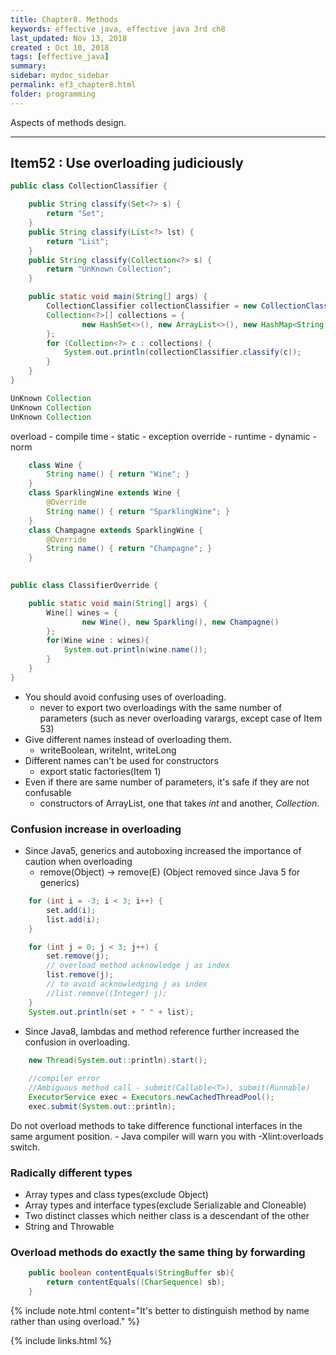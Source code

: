 ```yaml
---
title: Chapter8. Methods
keywords: effective java, effective java 3rd ch8
last_updated: Nov 13, 2018
created : Oct 10, 2018
tags: [effective_java]
summary:
sidebar: mydoc_sidebar
permalink: ef3_chapter8.html
folder: programming
---
```


Aspects of methods design.

***
## Item52 : Use overloading judiciously

```java
public class CollectionClassifier {

    public String classify(Set<?> s) {
        return "Set";
    }
    public String classify(List<?> lst) {
        return "List";
    }
    public String classify(Collection<?> s) {
        return "UnKnown Collection";
    }

    public static void main(String[] args) {
        CollectionClassifier collectionClassifier = new CollectionClassifier();
        Collection<?>[] collections = {
                new HashSet<>(), new ArrayList<>(), new HashMap<String, Object>().values()
        };
        for (Collection<?> c : collections) {
            System.out.println(collectionClassifier.classify(c));
        }
    }
}
```

```java
UnKnown Collection
UnKnown Collection
UnKnown Collection
```

overload - compile time - static - exception
override - runtime - dynamic - norm

```java
    class Wine {
        String name() {	return "Wine"; }
    }
    class SparklingWine extends Wine {
        @Override
        String name() { return "SparklingWine"; }
    }
    class Champagne extends SparklingWine {
        @Override
        String name() {	return "Champagne"; }
    }

    
public class ClassifierOverride {

    public static void main(String[] args) {
        Wine[] wines = {
                new Wine(), new Sparkling(), new Champagne()
        };
        for(Wine wine : wines){
            System.out.println(wine.name());
        }
    }
}
```


* You should avoid confusing uses of overloading.
    - never to export two overloadings with the same number of parameters (such as never overloading varargs, except case of Item 53)
* Give different names instead of overloading them.
    - writeBoolean, writeInt, writeLong
* Different names can't be used for constructors
    - export static factories(Item 1)
* Even if there are same number of parameters, it's safe if they are not confusable 
    - constructors of ArrayList, one that takes *int* and another, *Collection*.
    
### Confusion increase in overloading    

* Since Java5, generics and autoboxing increased the importance of caution when overloading
    - remove(Object) -> remove(E)   (Object removed since Java 5 for generics) 
    
```java
    for (int i = -3; i < 3; i++) {
        set.add(i);
        list.add(i);
    }

    for (int j = 0; j < 3; j++) {
        set.remove(j);
        // overload method acknowledge j as index
        list.remove(j);
        // to avoid acknowledging j as index
        //list.remove((Integer) j);
    }
    System.out.println(set + " " + list);
```    
    
* Since Java8, lambdas and method reference further increased the confusion in overloading.
    
```java
    new Thread(System.out::println).start();
    
    //compiler error
    //Ambiguous method call - submit(Callable<T>), submit(Runnable)
    ExecutorService exec = Executors.newCachedThreadPool();
    exec.submit(System.out::println);
```
Do not overload methods to take difference functional interfaces in the same argument position.
    - Java compiler will warn you with -Xlint:overloads switch.

### Radically different types
* Array types and class types(exclude Object)
* Array types and interface types(exclude Serializable and Cloneable)
* Two distinct classes which neither class is a descendant of the other
* String and Throwable

### Overload methods do exactly the same thing by forwarding
```java
    public boolean contentEquals(StringBuffer sb){
        return contentEquals((CharSequence) sb);
    }
```

{% include note.html content="It's better to distinguish method by name rather than using overload." %}


{% include links.html %}




